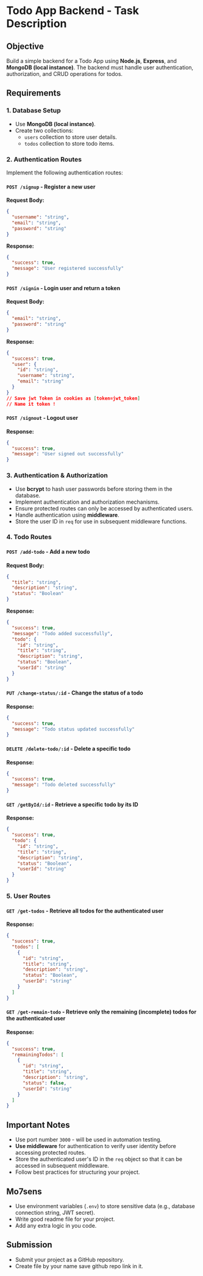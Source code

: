# Todo App Backend - Task Description

## Objective
Build a simple backend for a Todo App using **Node.js**, **Express**, and **MongoDB (local instance)**. The backend must handle user authentication, authorization, and CRUD operations for todos.

## Requirements

### 1. Database Setup
- Use **MongoDB (local instance)**.
- Create two collections:
  - `users` collection to store user details.
  - `todos` collection to store todo items.

### 2. Authentication Routes
Implement the following authentication routes:

#### `POST /signup` - Register a new user
**Request Body:**
```json
{
  "username": "string",
  "email": "string",
  "password": "string"
}
```
**Response:**
```json
{
  "success": true,
  "message": "User registered successfully"
}
```

#### `POST /signin` - Login user and return a token
**Request Body:**
```json
{
  "email": "string",
  "password": "string"
}
```
**Response:**
```json
{
  "success": true,
  "user": {
    "id": "string",
    "username": "string",
    "email": "string"
  }
}
// Save jwt Token in cookies as [token=jwt_token] 
// Name it token !
```

#### `POST /signout` - Logout user
**Response:**
```json
{
  "success": true,
  "message": "User signed out successfully"
}
```

### 3. Authentication & Authorization
- Use **bcrypt** to hash user passwords before storing them in the database.
- Implement authentication and authorization mechanisms.
- Ensure protected routes can only be accessed by authenticated users.
- Handle authentication using **middleware**.
- Store the user ID in `req` for use in subsequent middleware functions.

### 4. Todo Routes

#### `POST /add-todo` - Add a new todo
**Request Body:**
```json
{
  "title": "string",
  "description": "string",
  "status": "Boolean"
}
```
**Response:**
```json
{
  "success": true,
  "message": "Todo added successfully",
  "todo": {
    "id": "string",
    "title": "string",
    "description": "string",
    "status": "Boolean",
    "userId": "string"
  }
}
```

#### `PUT /change-status/:id` - Change the status of a todo

**Response:**
```json
{
  "success": true,
  "message": "Todo status updated successfully"
}
```

#### `DELETE /delete-todo/:id` - Delete a specific todo
**Response:**
```json
{
  "success": true,
  "message": "Todo deleted successfully"
}
```

#### `GET /getById/:id` - Retrieve a specific todo by its ID
**Response:**
```json
{
  "success": true,
  "todo": {
    "id": "string",
    "title": "string",
    "description": "string",
    "status": "Boolean",
    "userId": "string"
  }
}
```

### 5. User Routes

#### `GET /get-todos` - Retrieve all todos for the authenticated user
**Response:**
```json
{
  "success": true,
  "todos": [
    {
      "id": "string",
      "title": "string",
      "description": "string",
      "status": "Boolean",
      "userId": "string"
    }
  ]
}
```

#### `GET /get-remain-todo` - Retrieve only the remaining (incomplete) todos for the authenticated user
**Response:**
```json
{
  "success": true,
  "remainingTodos": [
    {
      "id": "string",
      "title": "string",
      "description": "string",
      "status": false,
      "userId": "string"
    }
  ]
}
```

## Important Notes
- Use port number `3000` - will be used in automation testing. 
- **Use middleware** for authentication to verify user identity before accessing protected routes.
- Store the authenticated user's ID in the `req` object so that it can be accessed in subsequent middleware.
- Follow best practices for structuring your project.

## Mo7sens 
- Use environment variables (`.env`) to store sensitive data (e.g., database connection string, JWT secret).
- Write good readme file for your project. 
- Add any extra logic in you code. 

## Submission
- Submit your project as a GitHub repository.
- Create file by your name save github repo link in it. 

